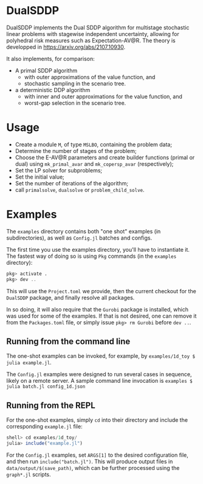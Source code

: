 # DualSDDP

DualSDDP implements the Dual SDDP algorithm
for multistage stochastic linear problems with stagewise independent uncertainty,
allowing for polyhedral risk measures such as Expectation-AV@R.
The theory is developped in https://arxiv.org/abs/2107.10930.

It also implements, for comparison:
- A primal SDDP algorithm
  * with outer approximations of the value function, and
  * stochastic sampling in the scenario tree.
- a deterministic DDP algorithm
  * with inner and outer approximations for the value function, and
  * worst-gap selection in the scenario tree.

# Usage

- Create a module `M`, of type `MSLBO`, containing the problem data;
- Determine the number of stages of the problem;
- Choose the E-AV@R parameters and create builder functions (primal or dual)
  using `mk_primal_avar` and `mk_copersp_avar` (respectively);
- Set the LP solver for subproblems;
- Set the initial value;
- Set the number of iterations of the algorithm;
- call `primalsolve`, `dualsolve` or `problem_child_solve`.

# Examples

The `examples` directory contains both "one shot" examples (in subdirectories),
as well as `Config.jl` batches and configs.

The first time you use the examples directory, you'll have to instantiate it.
The fastest way of doing so is using `Pkg` commands (in the `examples` directory):


```julia
pkg> activate .
pkg> dev ..
```

This will use the `Project.toml` we provide,
then the current checkout for the `DualSDDP` package,
and finally resolve all packages.

In so doing, it will also require that the `Gurobi` package is installed,
which was used for some of the examples.
If that is not desired, one can remove it from the `Packages.toml` file,
or simply issue `pkg> rm Gurobi` before `dev ..`.

## Running from the command line

The one-shot examples can be invoked, for example, by
`examples/1d_toy $ julia example.jl`.

The `Config.jl` examples were designed to run several cases in sequence,
likely on a remote server.
A sample command line invocation is
`examples $ julia batch.jl config_1d.json`

## Running from the REPL

For the one-shot examples, simply `cd` into their directory and include
the corresponding `example.jl` file:

```julia
shell> cd examples/1d_toy/
julia> include("example.jl")
```


For the `Config.jl` examples, set `ARGS[1]` to the desired configuration
file, and then run `include("batch.jl")`.
This will produce output files in `data/output/$(save_path)`, which can be
further processed using the `graph*.jl` scripts.
